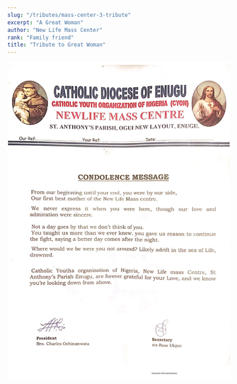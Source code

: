```yaml
---
slug: "/tributes/mass-center-3-tribute"
excerpt: "A Great Woman"
author: "New Life Mass Center"
rank: "Family friend"
title: "Tribute to Great Woman"
---
```

![mary](../images/mass_center_3.jpg)